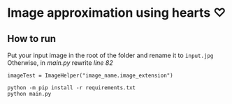 Image approximation using hearts ♡
===

## How to run
Put your input image in the root of the folder and rename it to `input.jpg`
Otherwise, in *main.py* rewrite *line 82*

```imageTest = ImageHelper("image_name.image_extension")```
```
python -m pip install -r requirements.txt
python main.py
```
